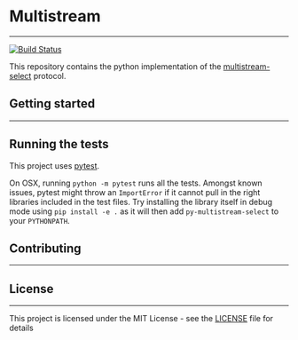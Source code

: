 # Multistream
--------------
[![Build Status](https://travis-ci.org/ngetahun/py-multistream-select.svg?branch=master)](https://travis-ci.org/ngetahun/py-multistream-select.svg?branch=master)

This repository contains the python implementation of the [multistream-select](https://github.com/multiformats/multistream) protocol.

## Getting started
-------------------

## Running the tests
This project uses [pytest](https://docs.pytest.org/en/latest/).

On OSX, running `python -m pytest` runs all the tests. Amongst known issues, pytest might throw an `ImportError` if it cannot pull in the right libraries included in the test files. Try installing the library itself in debug mode using `pip install -e .` as it will then add `py-multistream-select` to your `PYTHONPATH`.

## Contributing
---------------

## License
-----------
This project is licensed under the MIT License - see the [LICENSE](LICENSE) file for details
